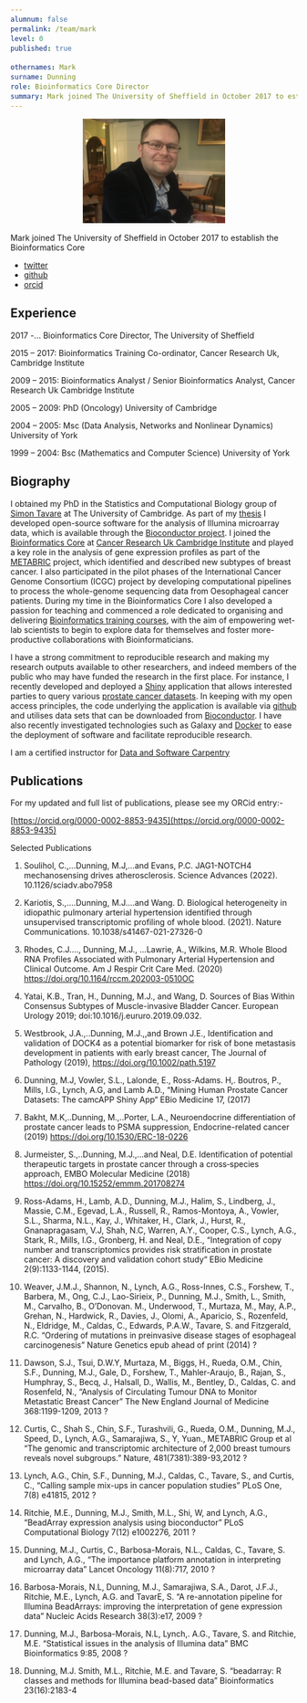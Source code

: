 ```yaml
---
alumnum: false
permalink: /team/mark
level: 0
published: true

othernames: Mark
surname: Dunning
role: Bioinformatics Core Director
summary: Mark joined The University of Sheffield in October 2017 to establish the Bioinformatics Core. He works on a variety of different projects, and has a particular interest in Cancer Bioinformatics. He leads the development of our <a href="/training/">training program</a> and is an accredited Carpentries instructor and FHEA.
---
```

<p style="text-align:center;">
  <img src="/assets/images/people/mark.jpg" width="250">
</p>


Mark joined The University of Sheffield in October 2017 to establish the Bioinformatics Core

- [twitter](https://twitter.com/DrMarkDunning)
- [github](https://github.com/markdunning)
- [orcid](https://orcid.org/0000-0002-8853-9435)

## Experience


2017 -... Bioinformatics Core Director, The University of Sheffield

2015 – 2017: Bioinformatics Training Co-ordinator, Cancer Research Uk, Cambridge Institute

2009 – 2015: Bioinformatics Analyst / Senior Bioinformatics Analyst, Cancer Research Uk Cambridge Institute

2005 – 2009: PhD (Oncology) University of Cambridge

2004 – 2005: Msc (Data Analysis, Networks and Nonlinear Dynamics) University of York

1999 – 2004: Bsc (Mathematics and Computer Science) University of York

 
## Biography

I obtained my PhD in the Statistics and Computational Biology group of [Simon Tavare](https://www.compbio.group.cam.ac.uk/) at The University of Cambridge. As part of my [thesis](https://www.repository.cam.ac.uk/handle/1810/218542) I developed open-source software for the analysis of Illumina microarray data, which is available through the [Bioconductor project](http://www.bioconductor.org). I joined the [Bioinformatics Core](https://www.cruk.cam.ac.uk/core-facilities/bioinformatics-core) at [Cancer Research Uk Cambridge Institute](https://www.cruk.cam.ac.uk/) and played a key role in the analysis of gene expression profiles as part of the [METABRIC](https://www.ncbi.nlm.nih.gov/pubmed/22522925) project, which identified and described new subtypes of breast cancer. I also participated in the pilot phases of the International Cancer Genome Consortium (ICGC) project by developing computational pipelines to process the whole-genome sequencing data from Oesophageal cancer patients. During my time in the Bioinformatics Core I also developed a passion for teaching and commenced a role dedicated to organising and delivering [Bioinformatics training courses](https://github.com/bioinformatics-core-shared-training), with the aim of empowering wet-lab scientists to begin to explore data for themselves and foster more-productive collaborations with Bioinformaticians.

I have a strong commitment to reproducible research and making my research outputs available to other researchers, and indeed members of the public who may have funded the research in the first place. For instance, I recently developed and deployed a [Shiny](https://shiny.rstudio.com/) application that allows interested parties to query various [prostate cancer datasets](https://bioinformatics.cruk.cam.ac.uk/apps/camcAPP/). In keeping with my open access principles, the code underlying the application is available via [github](https://github.com/crukci-bioinformatics/camcAPP) and utilises data sets that can be downloaded from [Bioconductor](https://bioconductor.org/packages/release/BiocViews.html#___ProstateCancerData). I have also recently investigated technologies such as Galaxy and [Docker](https://www.docker.com) to ease the deployment of software and facilitate reproducible research.

I am a certified instructor for [Data and Software Carpentry](https://carpentries.org/)

## Publications

For my updated and full list of publications, please see my ORCid entry:-

[https://orcid.org/0000-0002-8853-9435](https://orcid.org/0000-0002-8853-9435)

Selected Publications

1. Soulihol, C.,...Dunning, M.J,...and Evans, P.C. JAG1-NOTCH4 mechanosensing drives atherosclerosis. Science Advances (2022). 10.1126/sciadv.abo7958

2. Kariotis, S.,....Dunning, M.J….and Wang. D. Biological heterogeneity in idiopathic pulmonary arterial hypertension identified through unsupervised transcriptomic profiling of whole blood. (2021). Nature Communications. 10.1038/s41467-021-27326-0

3. Rhodes, C.J...., Dunning, M.J., ...Lawrie, A., Wilkins, M.R.  Whole Blood RNA Profiles Associated with Pulmonary Arterial Hypertension and Clinical Outcome. Am J Respir Crit Care Med. (2020) https://doi.org/10.1164/rccm.202003-0510OC

4. Yatai, K.B., Tran, H., Dunning, M.J., and Wang, D. Sources of Bias Within Consensus Subtypes of Muscle-invasive Bladder Cancer. European Urology 2019; doi:10.1016/j.eururo.2019.09.032.

5. Westbrook, J.A.,..Dunning, M.J.,,and Brown J.E., Identification and validation of DOCK4 as a potential biomarker for risk of bone metastasis development in patients with early breast cancer, The Journal of Pathology (2019),  https://doi.org/10.1002/path.5197

6. Dunning, M.J, Vowler, S.L., Lalonde, E., Ross-Adams. H,. Boutros, P., Mills, I.G., Lynch, A.G, and Lamb A.D., “Mining Human Prostate Cancer Datasets: The camcAPP Shiny App“ EBio Medicine 17, (2017)

7. Bakht, M.K,..Dunning, M.,..Porter, L.A., Neuroendocrine differentiation of prostate cancer leads to PSMA suppression, Endocrine-related cancer (2019) https://doi.org/10.1530/ERC-18-0226

8. Jurmeister, S.,..Dunning, M.J.,...and Neal, D.E. Identification of potential therapeutic targets in prostate cancer through a cross‐species approach, EMBO Molecular Medicine (2018) https://doi.org/10.15252/emmm.201708274


9. Ross-Adams, H., Lamb, A.D., Dunning, M.J., Halim, S., Lindberg, J., Massie, C.M., Egevad, L.A., Russell, R., Ramos-Montoya, A., Vowler, S.L., Sharma, N.L., Kay, J., Whitaker, H., Clark, J., Hurst, R., Gnanapragasam, V.J, Shah, N.C, Warren, A.Y., Cooper, C.S., Lynch, A.G., Stark, R., Mills, I.G., Gronberg, H. and Neal, D.E., “Integration of copy number and transcriptomics provides risk stratification in prostate cancer: A discovery and validation cohort study“ EBio Medicine 2(9):1133-1144, (2015).

10. Weaver, J.M.J., Shannon, N., Lynch, A.G., Ross-Innes, C.S., Forshew, T., Barbera, M., Ong, C.J., Lao-Sirieix, P., Dunning, M.J., Smith, L., Smith, M., Carvalho, B., O’Donovan. M., Underwood, T., Murtaza, M., May, A.P., Grehan, N., Hardwick, R., Davies, J., Olomi, A., Aparicio, S., Rozenfeld, N., Eldridge, M., Caldas, C., Edwards, P.A.W., Tavare, S. and Fitzgerald, R.C. “Ordering of mutations in preinvasive disease stages of esophageal carcinogenesis” Nature Genetics epub ahead of print (2014) ?

11. Dawson, S.J., Tsui, D.W.Y, Murtaza, M., Biggs, H., Rueda, O.M., Chin, S.F., Dunning, M.J., Gale, D., Forshew, T., Mahler-Araujo, B., Rajan, S., Humphray, S., Becq, J., Halsall, D., Wallis, M., Bentley, D., Caldas, C. and Rosenfeld, N., “Analysis of Circulating Tumour DNA to Monitor Metastatic Breast Cancer” The New England Journal of Medicine 368:1199-1209, 2013 ?

12. Curtis, C., Shah S., Chin, S.F., Turashvili, G., Rueda, O.M., Dunning, M.J., Speed, D., Lynch, A.G., Samarajiwa, S., Y, Yuan., METABRIC Group et al “The genomic and transcriptomic architecture of 2,000 breast tumours reveals novel subgroups.” Nature, 481(7381):389-93,2012 ?

13. Lynch, A.G., Chin, S.F., Dunning, M.J., Caldas, C., Tavare, S., and Curtis, C., “Calling sample mix-ups in cancer population studies” PLoS One, 7(8) e41815, 2012 ?

14. Ritchie, M.E., Dunning, M.J., Smith, M.L., Shi, W, and Lynch, A.G., “BeadArray expression analysis using bioconductor” PLoS Computational Biology 7(12) e1002276, 2011 ?

15. Dunning, M.J., Curtis, C., Barbosa-Morais, N.L., Caldas, C., Tavare, S. and Lynch, A.G., “The importance platform annotation in interpreting microarray data” Lancet Oncology 11(8):717, 2010 ?

16. Barbosa-Morais, N.L, Dunning, M.J., Samarajiwa, S.A., Darot, J.F.J., Ritchie, M.E., Lynch, A.G. and TavarE, S. “A re-annotation pipeline for Illumina BeadArrays: improving the interpretation of gene expression data” Nucleic Acids Research 38(3):e17, 2009 ?

17. Dunning, M.J., Barbosa-Morais, N.L, Lynch,. A.G., Tavare, S. and Ritchie, M.E. “Statistical issues in the analysis of Illumina data” BMC Bioinformatics 9:85, 2008 ?

18. Dunning, M.J. Smith, M.L., Ritchie, M.E. and Tavare, S. “beadarray: R classes and methods for Illumina bead-based data” Bioinformatics 23(16):2183-4 
